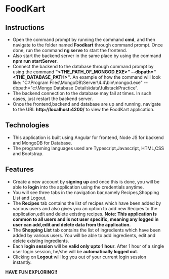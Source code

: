 # FoodKart

## **Instructions**

* Open the command prompt by running the command **cmd**, and then navigate to the folder named **Foodkart** through command prompt. Once done, run the command **ng serve** to start the frontend.
* Also start the backend server in the same place by using the command **npm run startServer**.
* Connect the backend to the database through command prompt by using the command **"<THE_PATH_OF_MONGOD.EXE>" --dbpath="<THE_DATABASE_PATH>"**. An example of how the command will look like: "C:\Program Files\MongoDB\Server\4.4\bin\mongod.exe" --dbpath="c:\Mongo Database Details\data\fullstackPractice".
* The backend connection to the database may fail at times. In such cases, just restart the backend server.
* Once the frontend,backend and database are up and running, navigate to the URL **http://localhost:4200/** to view the FoodKart application.

## **Technologies**

* This application is built using Angular for frontend, Node JS for backend and MongoDB for Database. 
* The programming languages used are Typescript,Javascript, HTML,CSS and Bootstrap.

## **Features**

* Create a new account by **signing up** and once this is done, you will be able to **login** into the application using the credentials anytime.
* You will see three tabs in the navigation bar,namely Recipes,Shopping List and Logout.
* The **Recipes** tab contains the list of recipes which have been added by various users and also gives you an option to add new Recipes to the application,edit and delete existing recipes. **Note: This application is common to all users and is not user specific, meaning any logged in user can add,edit and delete data from the application.**
* The **Shopping List** tab contains the list of ingredients which have been added by various users. You will be able to add ingredients, edit and delete existing ingredients.
* Each **login session** will be **valid only upto 1 hour**. After 1 hour of a single user login session, he/she will be **automatically logged out**.
* Clicking on **Logout** will log you out of your current login session instantly.

**HAVE FUN EXPLORING!!**
